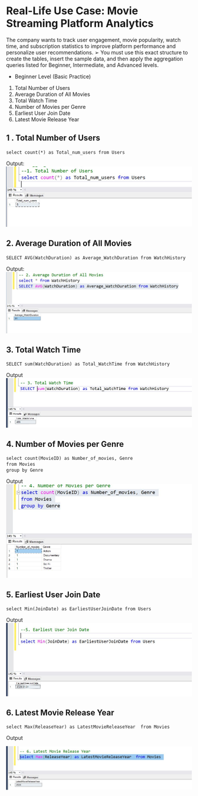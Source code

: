 ﻿# Real-Life Use Case: Movie Streaming Platform Analytics

The company wants to track user engagement, movie popularity, watch time, and 
subscription statistics to improve platform performance and personalize user 
recommendations. 
➢ You must use this exact structure to create the tables, insert the sample 
data, and then apply the aggregation queries listed for Beginner, 
Intermediate, and Advanced levels.

* Beginner Level (Basic Practice) 
1. Total Number of Users 
2. Average Duration of All Movies 
3. Total Watch Time 
4. Number of Movies per Genre 
5. Earliest User Join Date 
6. Latest Movie Release Year 

## 1 . Total Number of Users
```
select count(*) as Total_num_users from Users

```

Output:
!['Total Number of Users'](img3/1.JPG)
## 2. Average Duration of All Movies 
```
SELECT AVG(WatchDuration) as Average_WatchDuration from WatchHistory

```
Output:
!['Average Duration '](img3/2.JPG)

## 3. Total Watch Time 
```
SELECT sum(WatchDuration) as Total_WatchTime from WatchHistory
```

Output
!['Total Watch Time '](img3/3.JPG)

## 4. Number of Movies per Genre
```
select count(MovieID) as Number_of_movies, Genre
from Movies
group by Genre

```
Output
!['Number of Movies '](img3/4.JPG)

## 5. Earliest User Join Date 
```
select Min(JoinDate) as EarliestUserJoinDate from Users

```
Output
!['Earliest User Join Date'](img3/5.JPG)

## 6. Latest Movie Release Year 
```
select Max(ReleaseYear) as LatestMovieReleaseYear  from Movies

```
Output

!['Latest Movie Release Year '](img3/6.JPG)

